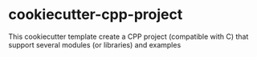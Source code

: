 # cookiecutter-cpp-project
This cookiecutter template create a CPP project (compatible with C) that support several modules (or libraries) and examples
